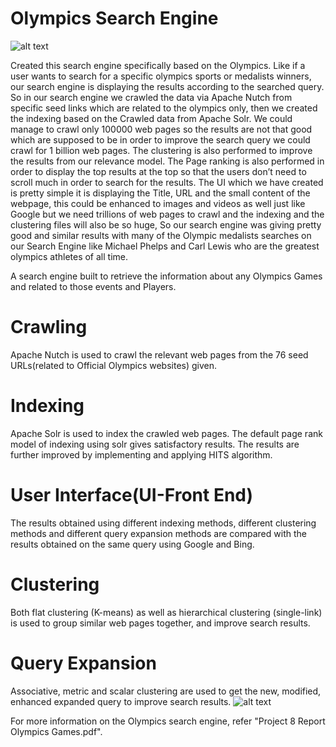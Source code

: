 # Olympics Search Engine
![alt text](https://github.com/sadam-99/Olympics-Search-Engine/blob/master/UI-Front-End/homepage.png?raw=true)


Created this search engine specifically based on the Olympics. Like if a user wants to search for a specific olympics sports or medalists winners, our search engine is displaying the results according to the searched query. So in our search engine we crawled the data via Apache Nutch from specific seed links which are related to the olympics only, then we created the indexing based on the Crawled data from Apache Solr. We could manage to crawl only 100000 web pages so the results are not that good which are supposed to be in order to improve the search query we could crawl for 1 billion web pages. The clustering is also performed to improve the results from our relevance model. The Page ranking is also performed in order to display the top results at the top so that the users don’t need to scroll much in order to search for the results. The UI which we have created is pretty simple it is displaying the Title, URL and the small content of the webpage, this could be enhanced to images and videos as well just like Google but we need trillions of web pages to crawl and the indexing and the clustering files will also be so huge, So our search engine was giving pretty good and similar results with many of the Olympic medalists searches on our Search Engine like Michael Phelps and Carl Lewis who are the greatest olympics athletes of all time.

A search engine built to retrieve the information about any Olympics Games and related to those events and Players.

# Crawling
Apache Nutch is used to crawl the relevant web pages from the 76 seed URLs(related to Official Olympics websites) given.

# Indexing
Apache Solr is used to index the crawled web pages. The default page rank model of indexing using solr gives satisfactory results. The results are further improved by implementing and applying HITS algorithm.

# User Interface(UI-Front End)
The results obtained using different indexing methods, different clustering methods and different query expansion methods are compared with the results obtained on the same query using Google and Bing.

# Clustering
Both flat clustering (K-means) as well as hierarchical clustering (single-link) is used to group similar web pages together, and improve search results.

# Query Expansion
Associative, metric and scalar clustering are used to get the new, modified, enhanced expanded query to improve search results.
![alt text](https://github.com/sadam-99/Olympics-Search-Engine/blob/master/UI-Front-End/homepage1.png?raw=true)

For more information on the Olympics search engine, refer "Project 8 Report Olympics Games.pdf".
